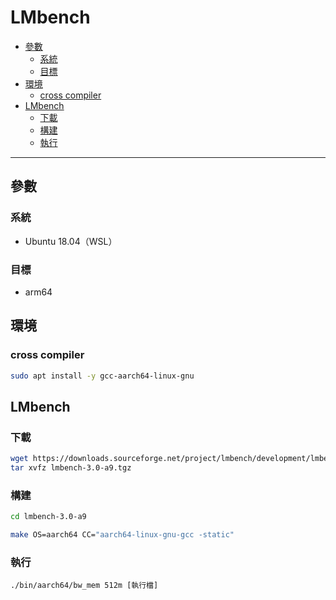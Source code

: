 # LMbench

<!-- vim-markdown-toc GFM -->

* [參數](#參數)
    - [系統](#系統)
    - [目標](#目標)
* [環境](#環境)
    - [cross compiler](#cross-compiler)
* [LMbench](#lmbench)
    - [下載](#下載)
    - [構建](#構建)
    - [執行](#執行)

<!-- vim-markdown-toc -->

---

## 參數

### 系統

-   Ubuntu 18.04（WSL）

### 目標

-   arm64

## 環境

### cross compiler

```zsh
sudo apt install -y gcc-aarch64-linux-gnu
```

## LMbench

### 下載

```zsh
wget https://downloads.sourceforge.net/project/lmbench/development/lmbench-3.0-a9/lmbench-3.0-a9.tgz
tar xvfz lmbench-3.0-a9.tgz
```

### 構建

```zsh
cd lmbench-3.0-a9

make OS=aarch64 CC="aarch64-linux-gnu-gcc -static"
```

### 執行

```
./bin/aarch64/bw_mem 512m [執行檔]
```
